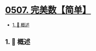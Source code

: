 # [0507. 完美数【简单】](https://github.com/tnotesjs/TNotes.leetcode/tree/main/notes/0507.%20%E5%AE%8C%E7%BE%8E%E6%95%B0%E3%80%90%E7%AE%80%E5%8D%95%E3%80%91)

<!-- region:toc -->

- [1. 📝 概述](#1--概述)

<!-- endregion:toc -->

## 1. 📝 概述
